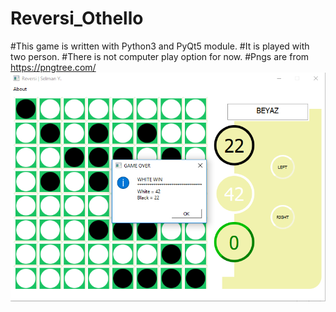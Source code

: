 # Reversi_Othello
#This game is written with Python3 and PyQt5 module.
#It is played with two person.
#There is not computer play option for now. 
#Pngs are from https://pngtree.com/
![screenshot](https://github.com/kmnsys/Reversi_Othello/blob/master/ReversiScreenShot.PNG)
